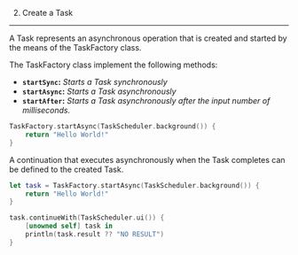 2. Create a Task
-----
A Task represents an asynchronous operation that is created and started by the means of the TaskFactory class.

The TaskFactory class implement the following methods:

*  **`startSync`:** *Starts a Task synchronously*
*  **`startAsync`:** *Starts a Task asynchronously*
*  **`startAfter`:** *Starts a Task asynchronously after the input number of milliseconds.*

```swift
TaskFactory.startAsync(TaskScheduler.background()) {
    return "Hello World!"
}
```

A continuation that executes asynchronously when the Task completes can be defined to the created Task.

```swift
let task = TaskFactory.startAsync(TaskScheduler.background()) {
    return "Hello World!"
}

task.continueWith(TaskScheduler.ui()) {
    [unowned self] task in
    println(task.result ?? "NO RESULT")
}

```
